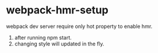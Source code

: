 # webpack-hmr-setup

webpack dev server require only hot property to enable hmr.

1. after running npm start.
2. changing style will updated in the fly.
